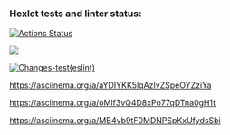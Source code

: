 ### Hexlet tests and linter status:
[![Actions Status](https://github.com/AlexanderAverin/backend-project-lvl1/workflows/hexlet-check/badge.svg)](https://github.com/AlexanderAverin/backend-project-lvl1/actions)

<a href="https://codeclimate.com/github/AlexanderAverin/backend-project-lvl1/maintainability"><img src="https://api.codeclimate.com/v1/badges/7dbc28047e2cdc15d7f2/maintainability" /></a>

[![Changes-test(eslint)](https://github.com/AlexanderAverin/backend-project-lvl1/actions/workflows/Changes-test.yml/badge.svg)](https://github.com/AlexanderAverin/backend-project-lvl1/actions/workflows/Changes-test.yml)

https://asciinema.org/a/aYDIYKK5lqAzIvZSpeOYZziYa

https://asciinema.org/a/oMlf3vQ4D8xPo77qDTna0gH1t

https://asciinema.org/a/MB4vb9tF0MDNPSpKxUfydsSbi